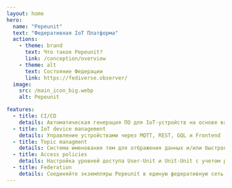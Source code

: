 ```yaml
---
layout: home
hero:
  name: "Pepeunit"
  text: "Федеративная IoT Платформа"
  actions:
    - theme: brand
      text: Что такое Pepeunit?
      link: /conception/overview
    - theme: alt
      text: Состояние Федерации
      link: https://fediverse.observer/
  image:
    src: /main_icon_big.webp
    alt: Pepeunit

features:
  - title: CI/CD
    details: Автоматическая генерация ПО для IoT-устройств на основе ваших репозиториев gitlab и github
  - title: IoT device management
    details: Управление устройствами через MQTT, REST, GQL и Frontend
  - title: Topic managment
    details: Система именования тем для отбражения данных и/или быстрого взаимодействия между IoT устройствами
  - title: Access policies
    details: Настройка уровней доступа User-Unit и Unit-Unit с учетом ролей пользователей и уровней видимости Repo, Unit и UnitNode
  - title: Federation
    details: Соединяйте экземпляры Pepeunit в единую федеративную сеть для связи между IoT-устройствами
---
```


<style>
:root {
  --vp-home-hero-name-color: transparent;
  --vp-home-hero-name-background: -webkit-linear-gradient(135deg, #73fc03, #fcf403 70%);

  --vp-home-hero-image-background-image: linear-gradient(-45deg, #73fc03 50%, #fcf403 50%);
  --vp-home-hero-image-filter: blur(44px);
}

@media (min-width: 640px) {
  :root {
    --vp-home-hero-image-filter: blur(56px);
  }
}

@media (min-width: 960px) {
  :root {
    --vp-home-hero-image-filter: blur(68px);
  }
}
</style>